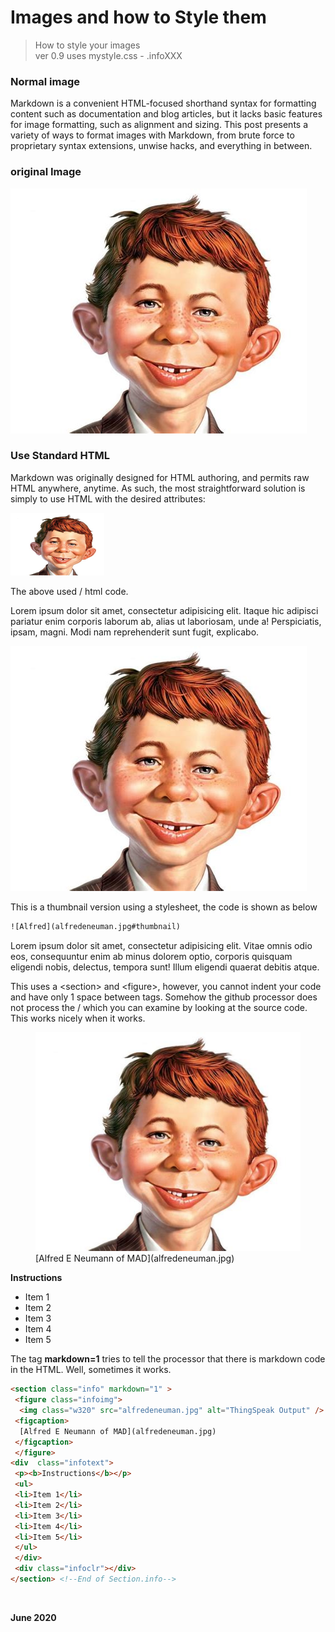 <link rel="stylesheet" type="text/css" href="mystyle.css" />

# Images and how to Style them

> How to style your images   
> ver 0.9 uses mystyle.css - .infoXXX


### Normal image

Markdown is a convenient HTML-focused shorthand syntax for formatting content such as documentation and blog articles, but it lacks basic features for image formatting, such as alignment and sizing. This post presents a variety of ways to format images with Markdown, from brute force to proprietary syntax extensions, unwise hacks, and everything in between.

### original Image

![Alfred E Neumann](alfredeneuman.jpg "Alfred E Neumann")


###  Use Standard HTML

Markdown was originally designed for HTML authoring, and permits raw HTML anywhere, anytime. As such, the most straightforward solution is simply to use HTML with the desired attributes:

<img src="alfredeneuman.jpg" alt="alfred"
    title="Alfred E Neuman" width="150" height="100" />

The above used /<img/> html code.

Lorem ipsum dolor sit amet, consectetur adipisicing elit. Itaque hic adipisci pariatur enim corporis laborum ab, alias ut laboriosam, unde a! Perspiciatis, ipsam, magni. Modi nam reprehenderit sunt fugit, explicabo.

![Alfred](alfredeneuman.jpg#thumbnail)

This is a thumbnail version using a stylesheet, the code is shown as below

```html
![Alfred](alfredeneuman.jpg#thumbnail)
```

Lorem ipsum dolor sit amet, consectetur adipisicing elit. Vitae omnis odio eos, consequuntur enim ab minus dolorem optio, corporis quisquam eligendi nobis, delectus, tempora sunt! Illum eligendi quaerat debitis atque.

This uses a \<section\> and \<figure\>, however, you cannot indent your code and have only 1 space between tags.  Somehow the github processor does not process the /<a href.../> which you can examine by looking at the source code.  This works nicely when it works.

<section class="info" markdown="1" >
 <figure class="infoimg">
  <img class="w320" src="alfredeneuman.jpg" alt="ThingSpeak Output" />
 <figcaption>
  [Alfred E Neumann of MAD](alfredeneuman.jpg)
 </figcaption>
 </figure>
<div  class="infotext">
 <p><b>Instructions</b></p>
 <ul>
 <li>Item 1</li>
 <li>Item 2</li>
 <li>Item 3</li>
 <li>Item 4</li>
 <li>Item 5</li>
 </ul>
 </div>
 <div class="infoclr"></div>
</section> <!--End of Section.info-->

The tag **markdown=1** tries to tell the processor that there is markdown code in the HTML.  Well, sometimes it works.

```html
<section class="info" markdown="1" >
 <figure class="infoimg">
  <img class="w320" src="alfredeneuman.jpg" alt="ThingSpeak Output" />
 <figcaption>
  [Alfred E Neumann of MAD](alfredeneuman.jpg)
 </figcaption>
 </figure>
<div  class="infotext">
 <p><b>Instructions</b></p>
 <ul>
 <li>Item 1</li>
 <li>Item 2</li>
 <li>Item 3</li>
 <li>Item 4</li>
 <li>Item 5</li>
 </ul>
 </div>
 <div class="infoclr"></div>
</section> <!--End of Section.info-->
```

&nbsp;

**June 2020**